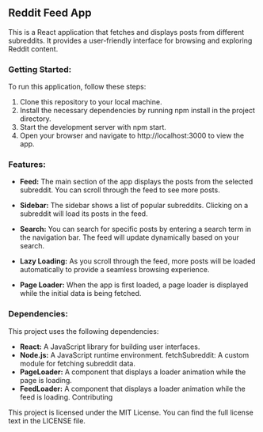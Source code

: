 ## Reddit Feed App
This is a React application that fetches and displays posts from different subreddits. It provides a user-friendly interface for browsing and exploring Reddit content.

### Getting Started:
To run this application, follow these steps:

1. Clone this repository to your local machine.
2. Install the necessary dependencies by running npm install in the project directory.
3. Start the development server with npm start.
4. Open your browser and navigate to http://localhost:3000 to view the app.

### Features:
- **Feed:** The main section of the app displays the posts from the selected subreddit. You can scroll through the feed to see more posts.

- **Sidebar:** The sidebar shows a list of popular subreddits. Clicking on a subreddit will load its posts in the feed.

- **Search:** You can search for specific posts by entering a search term in the navigation bar. The feed will update dynamically based on your search.

- **Lazy Loading:** As you scroll through the feed, more posts will be loaded automatically to provide a seamless browsing experience.

- **Page Loader:** When the app is first loaded, a page loader is displayed while the initial data is being fetched.

### Dependencies:
This project uses the following dependencies:

- **React:** A JavaScript library for building user interfaces.
- **Node.js:** A JavaScript runtime environment.
fetchSubreddit: A custom module for fetching subreddit data.
- **PageLoader:** A component that displays a loader animation while the page is loading.
- **FeedLoader:** A component that displays a loader animation while the feed is loading.
Contributing

This project is licensed under the MIT License. You can find the full license text in the LICENSE file.